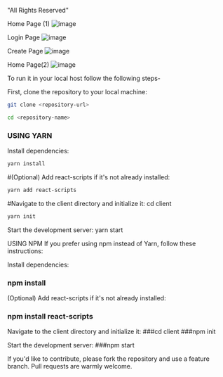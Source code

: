 "All Rights Reserved"

Home Page (1)
![image](https://github.com/user-attachments/assets/733804d8-1d01-4c94-b2b6-49aedd0f61fd)

Login Page
![image](https://github.com/user-attachments/assets/ec98d56a-b194-4351-85d4-8ddae0d949f1)

Create Page
![image](https://github.com/user-attachments/assets/c5bab4ac-a390-47b2-890e-c4b730bba2f3)

Home Page(2)
![image](https://github.com/user-attachments/assets/48731855-74e3-455b-b788-017942926070)



To run it in your local host follow the following steps-

First, clone the repository to your local machine:

```bash
git clone <repository-url>
```
```bash
cd <repository-name>
```

### USING YARN
Install dependencies:
```bash
yarn install
```

#(Optional) Add react-scripts if it's not already installed:
```bash
yarn add react-scripts
```

#Navigate to the client directory and initialize it:
cd client
```bash
yarn init
```


Start the development server:
yarn start

USING NPM
If you prefer using npm instead of Yarn, follow these instructions:

Install dependencies:
### npm install

(Optional) Add react-scripts if it's not already installed:
### npm install react-scripts

Navigate to the client directory and initialize it:
###cd client
###npm init

Start the development server:
###npm start

If you'd like to contribute, please fork the repository and use a feature branch. Pull requests are warmly welcome.

